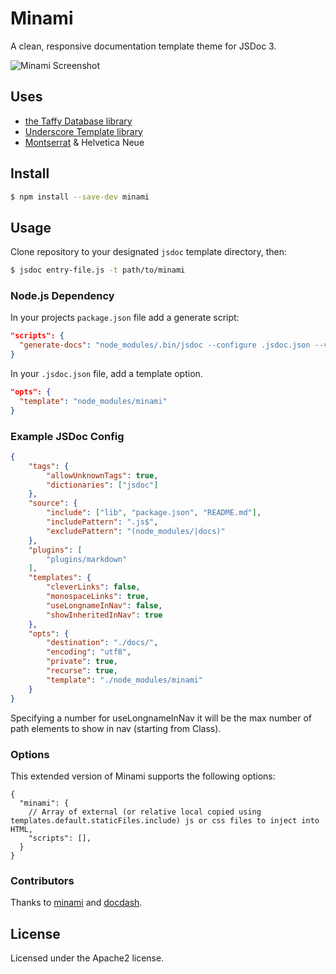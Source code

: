 # Minami

A clean, responsive documentation template theme for JSDoc 3.

![Minami Screenshot](http://i.imgur.com/rPCIFqT.png)


## Uses

- [the Taffy Database library](http://taffydb.com/)
- [Underscore Template library](http://underscorejs.org/#template)
- [Montserrat](https://fonts.google.com/specimen/Montserrat) & Helvetica Neue


## Install

```bash
$ npm install --save-dev minami
```


## Usage

Clone repository to your designated `jsdoc` template directory, then:

```bash
$ jsdoc entry-file.js -t path/to/minami
```


### Node.js Dependency

In your projects `package.json` file add a generate script:

```json
"scripts": {
  "generate-docs": "node_modules/.bin/jsdoc --configure .jsdoc.json --verbose"
}
```

In your `.jsdoc.json` file, add a template option.

```json
"opts": {
  "template": "node_modules/minami"
}
```


### Example JSDoc Config

```json
{
    "tags": {
        "allowUnknownTags": true,
        "dictionaries": ["jsdoc"]
    },
    "source": {
        "include": ["lib", "package.json", "README.md"],
        "includePattern": ".js$",
        "excludePattern": "(node_modules/|docs)"
    },
    "plugins": [
        "plugins/markdown"
    ],
    "templates": {
        "cleverLinks": false,
        "monospaceLinks": true,
        "useLongnameInNav": false,
        "showInheritedInNav": true
    },
    "opts": {
        "destination": "./docs/",
        "encoding": "utf8",
        "private": true,
        "recurse": true,
        "template": "./node_modules/minami"
    }
}
```

Specifying a number for useLongnameInNav it will be the max number of path elements to show in nav (starting from Class).

### Options

This extended version of Minami supports the following options:

```
{
  "minami": {
    // Array of external (or relative local copied using templates.default.staticFiles.include) js or css files to inject into HTML,
    "scripts": [],
  }
}
```

### Contributors

Thanks to [minami](https://github.com/nijikokun/minami) and [docdash](https://github.com/clenemt/docdash).

## License

Licensed under the Apache2 license.
